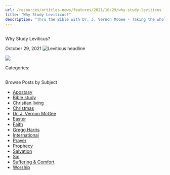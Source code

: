 ```yaml
---
url: /resources/articles-news/features/2021/10/29/why-study-leviticus
title: "Why Study Leviticus?"
description: "Thru the Bible with Dr. J. Vernon McGee - Taking the whole Word to the whole world"
---
```







## 
 Why Study Leviticus?


October 29, 2021
![](https://ttb.org/images/default-source/why-study/leviticus-headline25b75a36-8a6b-4bd6-9ed7-7004dc653ca7.jpg?sfvrsn=13ce1f16_1 "Leviticus headline")




![](/images/default-source/why-study/why-study-leviticusd9ddf4c1-fdaa-4710-9d0f-6a9bb8ed51d2.jpg?sfvrsn=7bce1f16_1)

Categories: 









## 
 Browse Posts by Subject


* [Apostasy](/resources/articles-news/-in-tags/tags/Apostasy)
* [Bible study](/resources/articles-news/-in-tags/tags/Bible-study)
* [Christian living](/resources/articles-news/-in-tags/tags/Christian-living)
* [Christmas](/resources/articles-news/-in-tags/tags/Christmas)
* [Dr. J. Vernon McGee](/resources/articles-news/-in-tags/tags/Dr-J-Vernon-McGee)
* [Easter](/resources/articles-news/-in-tags/tags/easter)
* [Faith](/resources/articles-news/-in-tags/tags/Faith)
* [Gregg Harris](/resources/articles-news/-in-tags/tags/Gregg-Harris)
* [International](/resources/articles-news/-in-tags/tags/International)
* [Prayer](/resources/articles-news/-in-tags/tags/prayer)
* [Prophecy](/resources/articles-news/-in-tags/tags/Prophecy)
* [Salvation](/resources/articles-news/-in-tags/tags/Salvation)
* [Sin](/resources/articles-news/-in-tags/tags/sin)
* [Suffering & Comfort](/resources/articles-news/-in-tags/tags/Suffering-Comfort)
* [Worship](/resources/articles-news/-in-tags/tags/worship)






